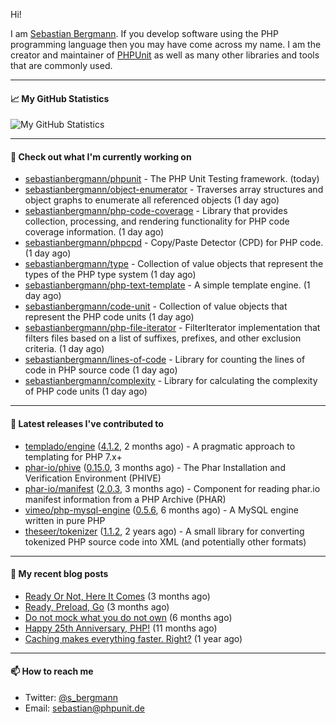 Hi!

I am [Sebastian Bergmann](https://sebastian-bergmann.de/). If you develop software using the PHP programming language then you may have come across my name. I am the creator and maintainer of [PHPUnit](https://phpunit.de/) as well as many other libraries and tools that are commonly used.

---

#### 📈 My GitHub Statistics

![My GitHub Statistics](https://github-readme-stats.vercel.app/api?username=sebastianbergmann&show_icons=true&count_private=true&hide_title=true)

---

#### 👷 Check out what I'm currently working on

- [sebastianbergmann/phpunit](https://github.com/sebastianbergmann/phpunit) - The PHP Unit Testing framework. (today)
- [sebastianbergmann/object-enumerator](https://github.com/sebastianbergmann/object-enumerator) - Traverses array structures and object graphs to enumerate all referenced objects (1 day ago)
- [sebastianbergmann/php-code-coverage](https://github.com/sebastianbergmann/php-code-coverage) - Library that provides collection, processing, and rendering functionality for PHP code coverage information. (1 day ago)
- [sebastianbergmann/phpcpd](https://github.com/sebastianbergmann/phpcpd) - Copy/Paste Detector (CPD) for PHP code. (1 day ago)
- [sebastianbergmann/type](https://github.com/sebastianbergmann/type) - Collection of value objects that represent the types of the PHP type system (1 day ago)
- [sebastianbergmann/php-text-template](https://github.com/sebastianbergmann/php-text-template) - A simple template engine. (1 day ago)
- [sebastianbergmann/code-unit](https://github.com/sebastianbergmann/code-unit) - Collection of value objects that represent the PHP code units (1 day ago)
- [sebastianbergmann/php-file-iterator](https://github.com/sebastianbergmann/php-file-iterator) - FilterIterator implementation that filters files based on a list of suffixes, prefixes, and other exclusion criteria. (1 day ago)
- [sebastianbergmann/lines-of-code](https://github.com/sebastianbergmann/lines-of-code) - Library for counting the lines of code in PHP source code (1 day ago)
- [sebastianbergmann/complexity](https://github.com/sebastianbergmann/complexity) - Library for calculating the complexity of PHP code units (1 day ago)

---

#### 🔭 Latest releases I've contributed to

- [templado/engine](https://github.com/templado/engine) ([4.1.2](https://github.com/templado/engine/releases/tag/4.1.2), 2 months ago) - A pragmatic approach to templating for PHP 7.x&#43;
- [phar-io/phive](https://github.com/phar-io/phive) ([0.15.0](https://github.com/phar-io/phive/releases/tag/0.15.0), 3 months ago) - The Phar Installation and Verification Environment (PHIVE)
- [phar-io/manifest](https://github.com/phar-io/manifest) ([2.0.3](https://github.com/phar-io/manifest/releases/tag/2.0.3), 3 months ago) - Component for reading phar.io manifest information from a PHP Archive (PHAR)
- [vimeo/php-mysql-engine](https://github.com/vimeo/php-mysql-engine) ([0.5.6](https://github.com/vimeo/php-mysql-engine/releases/tag/0.5.6), 6 months ago) - A MySQL engine written in pure PHP
- [theseer/tokenizer](https://github.com/theseer/tokenizer) ([1.1.2](https://github.com/theseer/tokenizer/releases/tag/1.1.2), 2 years ago) - A small library for converting tokenized PHP source code into XML (and potentially other formats)

---

#### 📜 My recent blog posts

- [Ready Or Not, Here It Comes](https://thephp.cc/articles/ready-or-not-here-it-comes) (3 months ago)
- [Ready, Preload, Go](https://thephp.cc/articles/ready-preload-go) (3 months ago)
- [Do not mock what you do not own](https://thephp.cc/articles/do-not-mock-what-you-do-not-own) (6 months ago)
- [Happy 25th Anniversary, PHP!](https://thephp.cc/articles/happy-25th-anniversary-php) (11 months ago)
- [Caching makes everything faster. Right?](https://thephp.cc/articles/caching-makes-everything-faster-right) (1 year ago)

---

#### 📫 How to reach me

- Twitter: [@s_bergmann](https://twitter.com/s_bergmann)
- Email: [sebastian@phpunit.de](mailto://sebastian@phpunit.de)
